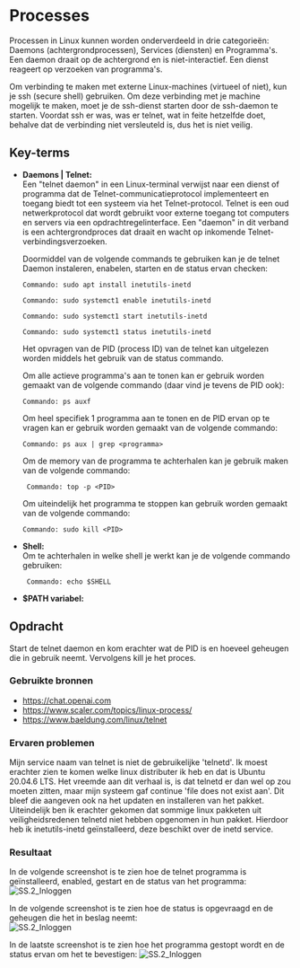 # Processes
Processen in Linux kunnen worden onderverdeeld in drie categorieën: Daemons (achtergrondprocessen), Services (diensten) en Programma's. Een daemon draait op de achtergrond en is niet-interactief. Een dienst reageert op verzoeken van programma's.

Om verbinding te maken met externe Linux-machines (virtueel of niet), kun je ssh (secure shell) gebruiken. Om deze verbinding met je machine mogelijk te maken, moet je de ssh-dienst starten door de ssh-daemon te starten. Voordat ssh er was, was er telnet, wat in feite hetzelfde doet, behalve dat de verbinding niet versleuteld is, dus het is niet veilig. 

## Key-terms
* __Daemons | Telnet:__  
Een "telnet daemon" in een Linux-terminal verwijst naar een dienst of programma dat de Telnet-communicatieprotocol implementeert en toegang biedt tot een systeem via het Telnet-protocol. Telnet is een oud netwerkprotocol dat wordt gebruikt voor externe toegang tot computers en servers via een opdrachtregelinterface. Een "daemon" in dit verband is een achtergrondproces dat draait en wacht op inkomende Telnet-verbindingsverzoeken.  
  
  Doormiddel van de volgende commands te gebruiken kan je de telnet Daemon instaleren, enabelen, starten en de status ervan checken:   
    
   ```
   Commando: sudo apt install inetutils-inetd
   ```   
   ```
   Commando: sudo systemct1 enable inetutils-inetd
   ```   
   ```
   Commando: sudo systemct1 start inetutils-inetd
   ```   
   ```
   Commando: sudo systemct1 status inetutils-inetd
   ```     
   Het opvragen van de PID (process ID) van de telnet kan uitgelezen worden middels het gebruik van de status commando.  
     
     Om alle actieve programma's aan te tonen kan er gebruik worden gemaakt van de volgende commando (daar vind je tevens de PID ook):   
     ```
   Commando: ps auxf
   ```   
   Om heel specifiek 1 programma aan te tonen en de PID ervan op te vragen kan er gebruik worden gemaakt van de volgende commando:   
   ```
   Commando: ps aux | grep <programma>
   ```  
   Om de memory van de programma te achterhalen kan je gebruik maken van de volgende commando: 
  
  ```
   Commando: top -p <PID>
   ```    
   Om uiteindelijk het programma te stoppen kan gebruik worden gemaakt van de volgende commando: 

   ```
   Commando: sudo kill <PID>
   ```  

* __Shell:__  
Om te achterhalen in welke shell je werkt kan je de volgende commando gebruiken: 

  ```
   Commando: echo $SHELL
   ```  
* __$PATH variabel:__


## Opdracht  
Start de telnet daemon en kom erachter wat de PID is en hoeveel geheugen die in gebruik neemt. Vervolgens kill je het proces.   

### Gebruikte bronnen
* https://chat.openai.com   
* https://www.scaler.com/topics/linux-process/ 
* https://www.baeldung.com/linux/telnet 

### Ervaren problemen
Mijn service naam van telnet is niet de gebruikelijke 'telnetd'. Ik moest erachter zien te komen welke linux distributer ik heb en dat is Ubuntu 20.04.6 LTS. Het vreemde aan dit verhaal is, is dat telnetd er dan wel op zou moeten zitten, maar mijn systeem gaf continue 'file does not exist aan'. Dit bleef die aangeven ook na het updaten en installeren van het pakket. Uiteindelijk ben ik erachter gekomen dat sommige linux pakketen uit veiligheidsredenen telnetd niet hebben opgenomen in hun pakket. Hierdoor heb ik inetutils-inetd geïnstalleerd, deze beschikt over de inetd service.

### Resultaat
In de volgende screenshot is te zien hoe de telnet programma is geïnstalleerd, enabled, gestart en de status van het programma: 
![SS.2_Inloggen](../00_includes/14.Telnetgeinstalleerd.en.PID.opgevraagd.png)    
  
  In de volgende screenshot is te zien hoe de status is opgevraagd en de geheugen die het in beslag neemt:   
  ![SS.2_Inloggen](../00_includes/15.status.opnieuwopgevraagd.PIDenmemory.png)   
    
In de laatste screenshot is te zien hoe het programma gestopt wordt en de status ervan om het te bevestigen: 
![SS.2_Inloggen](../00_includes/16.KILL.telnet.png) 

  
